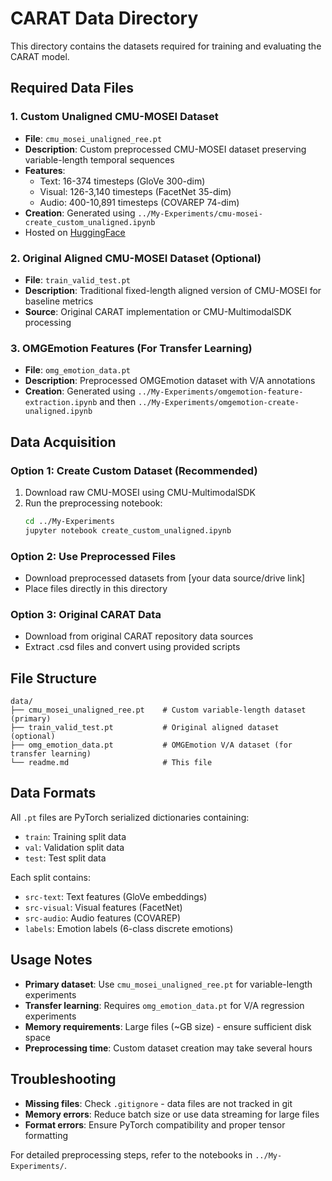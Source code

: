 # CARAT Data Directory

This directory contains the datasets required for training and evaluating the CARAT model.

## Required Data Files

### 1. Custom Unaligned CMU-MOSEI Dataset
- **File**: `cmu_mosei_unaligned_ree.pt`
- **Description**: Custom preprocessed CMU-MOSEI dataset preserving variable-length temporal sequences
- **Features**: 
  - Text: 16-374 timesteps (GloVe 300-dim)
  - Visual: 126-3,140 timesteps (FacetNet 35-dim) 
  - Audio: 400-10,891 timesteps (COVAREP 74-dim)
- **Creation**: Generated using `../My-Experiments/cmu-mosei-create_custom_unaligned.ipynb`
- Hosted on [HuggingFace](https://huggingface.co/datasets/reeha-parkar/custom-unaligned-CMU-MOSEI)

### 2. Original Aligned CMU-MOSEI Dataset (Optional)
- **File**: `train_valid_test.pt`
- **Description**: Traditional fixed-length aligned version of CMU-MOSEI for baseline metrics
- **Source**: Original CARAT implementation or CMU-MultimodalSDK processing

### 3. OMGEmotion Features (For Transfer Learning)
- **File**: `omg_emotion_data.pt`
- **Description**: Preprocessed OMGEmotion dataset with V/A annotations
- **Creation**: Generated using `../My-Experiments/omgemotion-feature-extraction.ipynb` and then `../My-Experiments/omgemotion-create-unaligned.ipynb`

## Data Acquisition

### Option 1: Create Custom Dataset (Recommended)
1. Download raw CMU-MOSEI using CMU-MultimodalSDK
2. Run the preprocessing notebook:
   ```bash
   cd ../My-Experiments
   jupyter notebook create_custom_unaligned.ipynb
   ```

### Option 2: Use Preprocessed Files
- Download preprocessed datasets from [your data source/drive link]
- Place files directly in this directory

### Option 3: Original CARAT Data
- Download from original CARAT repository data sources
- Extract .csd files and convert using provided scripts

## File Structure
```
data/
├── cmu_mosei_unaligned_ree.pt    # Custom variable-length dataset (primary)
├── train_valid_test.pt           # Original aligned dataset (optional)
├── omg_emotion_data.pt           # OMGEmotion V/A dataset (for transfer learning)
└── readme.md                     # This file
```

## Data Formats

All `.pt` files are PyTorch serialized dictionaries containing:
- `train`: Training split data
- `val`: Validation split data  
- `test`: Test split data

Each split contains:
- `src-text`: Text features (GloVe embeddings)
- `src-visual`: Visual features (FacetNet)
- `src-audio`: Audio features (COVAREP)
- `labels`: Emotion labels (6-class discrete emotions)

## Usage Notes

- **Primary dataset**: Use `cmu_mosei_unaligned_ree.pt` for variable-length experiments
- **Transfer learning**: Requires `omg_emotion_data.pt` for V/A regression experiments
- **Memory requirements**: Large files (~GB size) - ensure sufficient disk space
- **Preprocessing time**: Custom dataset creation may take several hours

## Troubleshooting

- **Missing files**: Check `.gitignore` - data files are not tracked in git
- **Memory errors**: Reduce batch size or use data streaming for large files
- **Format errors**: Ensure PyTorch compatibility and proper tensor formatting

For detailed preprocessing steps, refer to the notebooks in `../My-Experiments/`.